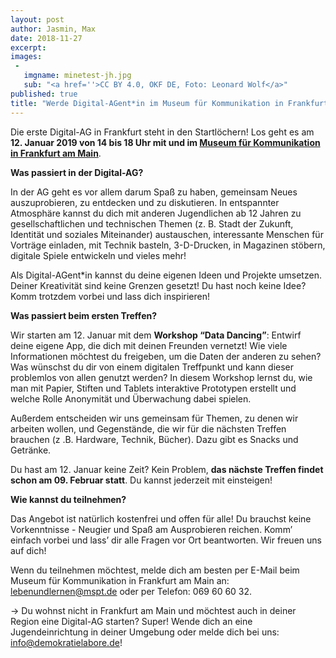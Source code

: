 ```yaml
---
layout: post
author: Jasmin, Max
date: 2018-11-27
excerpt:
images:
 -
   imgname: minetest-jh.jpg
   sub: "<a href=''>CC BY 4.0, OKF DE, Foto: Leonard Wolf</a>"
published: true
title: "Werde Digital-AGent*in im Museum für Kommunikation in Frankfurt!" 
---
```


Die erste Digital-AG in Frankfurt steht in den Startlöchern! Los geht es am **12. Januar 2019 von 14 bis 18 Uhr mit und im [Museum für Kommunikation in Frankfurt am Main](https://www.mfk-frankfurt.de/)**.  

**Was passiert in der Digital-AG?**

In der AG geht es vor allem darum Spaß zu haben, gemeinsam Neues auszuprobieren, zu entdecken und zu diskutieren. In entspannter Atmosphäre kannst du dich mit anderen Jugendlichen ab 12 Jahren zu gesellschaftlichen und technischen Themen (z. B. Stadt der Zukunft, Identität und soziales Miteinander) austauschen, interessante Menschen für Vorträge einladen, mit Technik basteln, 3-D-Drucken, in Magazinen stöbern, digitale Spiele entwickeln und vieles mehr! 

Als Digital-AGent*in kannst du deine eigenen Ideen und Projekte umsetzen. Deiner Kreativität sind keine Grenzen gesetzt! Du hast noch keine Idee? Komm trotzdem vorbei und lass dich inspirieren! 

**Was passiert beim ersten Treffen?**

Wir starten am 12. Januar mit dem **Workshop “Data Dancing”**: Entwirf deine eigene App, die dich mit deinen Freunden vernetzt! Wie viele Informationen möchtest du freigeben, um die Daten der anderen zu sehen? Was wünschst du dir von einem digitalen Treffpunkt und kann dieser problemlos von allen genutzt werden? In diesem Workshop lernst du, wie man mit Papier, Stiften und Tablets interaktive Prototypen erstellt und welche Rolle Anonymität und Überwachung dabei spielen.

Außerdem entscheiden wir uns gemeinsam für Themen, zu denen wir arbeiten wollen, und Gegenstände, die wir für die nächsten Treffen brauchen (z .B. Hardware, Technik, Bücher). Dazu gibt es Snacks und Getränke.

Du hast am 12. Januar keine Zeit? Kein Problem, **das nächste Treffen findet schon am 09. Februar statt**. Du kannst jederzeit mit einsteigen! 

**Wie kannst du teilnehmen?**

Das Angebot ist natürlich kostenfrei und offen für alle! Du brauchst keine Vorkenntnisse - Neugier und Spaß am Ausprobieren reichen. Komm’ einfach vorbei und lass’ dir alle Fragen vor Ort beantworten. Wir freuen uns auf dich!

Wenn du teilnehmen möchtest, melde dich am besten per E-Mail beim Museum für Kommunikation in Frankfurt am Main an: [lebenundlernen@mspt.de](mailto:lebenundlernen@mspt.de) oder per Telefon: 069 60 60 32.

→ Du wohnst nicht in Frankfurt am Main und möchtest auch in deiner Region eine Digital-AG starten? Super! Wende dich an eine Jugendeinrichtung in deiner Umgebung oder melde dich bei uns: [info@demokratielabore.de](mailto:info@demokratielabore.de)!

